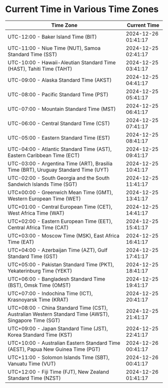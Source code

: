 # Current Time in Various Time Zones

| Time Zone | Current Time |
|-----------|--------------|
| UTC-12:00 - Baker Island Time (BIT) | 2024-12-26 01:41:17 |
| UTC-11:00 - Niue Time (NUT), Samoa Standard Time (SST) | 2024-12-25 02:41:17 |
| UTC-10:00 - Hawaii-Aleutian Standard Time (HAST), Tahiti Time (TAHT) | 2024-12-25 03:41:17 |
| UTC-09:00 - Alaska Standard Time (AKST) | 2024-12-25 04:41:17 |
| UTC-08:00 - Pacific Standard Time (PST) | 2024-12-25 05:41:17 |
| UTC-07:00 - Mountain Standard Time (MST) | 2024-12-25 06:41:17 |
| UTC-06:00 - Central Standard Time (CST) | 2024-12-25 07:41:17 |
| UTC-05:00 - Eastern Standard Time (EST) | 2024-12-25 08:41:17 |
| UTC-04:00 - Atlantic Standard Time (AST), Eastern Caribbean Time (ECT) | 2024-12-25 09:41:17 |
| UTC-03:00 - Argentina Time (ART), Brasília Time (BRT), Uruguay Standard Time (UYT) | 2024-12-25 10:41:17 |
| UTC-02:00 - South Georgia and the South Sandwich Islands Time (SGT) | 2024-12-25 11:41:17 |
| UTC±00:00 - Greenwich Mean Time (GMT), Western European Time (WET) | 2024-12-25 13:41:17 |
| UTC+01:00 - Central European Time (CET), West Africa Time (WAT) | 2024-12-25 14:41:17 |
| UTC+02:00 - Eastern European Time (EET), Central Africa Time (CAT) | 2024-12-25 15:41:17 |
| UTC+03:00 - Moscow Time (MSK), East Africa Time (EAT) | 2024-12-25 16:41:17 |
| UTC+04:00 - Azerbaijan Time (AZT), Gulf Standard Time (GST) | 2024-12-25 17:41:17 |
| UTC+05:00 - Pakistan Standard Time (PKT), Yekaterinburg Time (YEKT) | 2024-12-25 18:41:17 |
| UTC+06:00 - Bangladesh Standard Time (BST), Omsk Time (OMST) | 2024-12-25 19:41:17 |
| UTC+07:00 - Indochina Time (ICT), Krasnoyarsk Time (KRAT) | 2024-12-25 20:41:17 |
| UTC+08:00 - China Standard Time (CST), Australian Western Standard Time (AWST), Singapore Time (SGT) | 2024-12-25 21:41:17 |
| UTC+09:00 - Japan Standard Time (JST), Korea Standard Time (KST) | 2024-12-25 22:41:17 |
| UTC+10:00 - Australian Eastern Standard Time (AEST), Papua New Guinea Time (PGT) | 2024-12-26 00:41:17 |
| UTC+11:00 - Solomon Islands Time (SBT), Vanuatu Time (VUT) | 2024-12-26 00:41:17 |
| UTC+12:00 - Fiji Time (FJT), New Zealand Standard Time (NZST) | 2024-12-26 01:41:17 |
